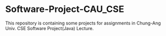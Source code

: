 # Software-Project-CAU_CSE

This repository is containing some projects for assignments in Chung-Ang Univ. CSE Software Project(Java) Lecture.
